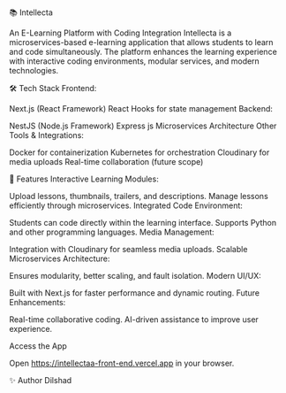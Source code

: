 📚 Intellecta

An E-Learning Platform with Coding Integration
Intellecta is a microservices-based e-learning application that allows students to learn and code simultaneously. The platform enhances the learning experience with interactive coding environments, modular services, and modern technologies.


🛠️ Tech Stack
Frontend:

Next.js (React Framework)
React Hooks for state management
Backend:

NestJS (Node.js Framework)
Express js
Microservices Architecture
Other Tools & Integrations:

Docker for containerization
Kubernetes for orchestration
Cloudinary for media uploads
Real-time collaboration (future scope)



🚀 Features
Interactive Learning Modules:

Upload lessons, thumbnails, trailers, and descriptions.
Manage lessons efficiently through microservices.
Integrated Code Environment:

Students can code directly within the learning interface.
Supports Python and other programming languages.
Media Management:

Integration with Cloudinary for seamless media uploads.
Scalable Microservices Architecture:

Ensures modularity, better scaling, and fault isolation.
Modern UI/UX:

Built with Next.js for faster performance and dynamic routing.
Future Enhancements:

Real-time collaborative coding.
AI-driven assistance to improve user experience.

Access the App

Open https://intellectaa-front-end.vercel.app in your browser.

✨ Author
Dilshad
